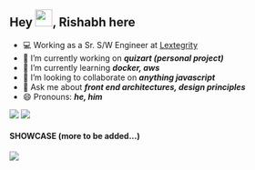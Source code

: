<!--
**IAmRC1/IAmRC1** is a ✨ _special_ ✨ repository because its `README.md` (this file) appears on your GitHub profile.
-->

## Hey <img src='https://user-images.githubusercontent.com/53148314/120832912-d7576900-c569-11eb-8de9-71da3412c259.gif' height=30>, Rishabh here

- 💻 Working as a Sr. S/W Engineer at [Lextegrity](https://www.lextegrity.com)
- 🔭 I’m currently working on ***quizart (personal project)***
- 🌱 I’m currently learning ***docker, aws***
- 👯 I’m looking to collaborate on ***anything javascript***
- 💬 Ask me about ***front end architectures, design principles***
- 😄 Pronouns: ***he, him***

[<img src='https://img.shields.io/badge/gist-100000?style=for-the-badge&logo=github&logoColor=white' />](gist.github.com/iamrc1)
[<img src='https://img.shields.io/badge/linkedin-%230077B5.svg?&style=for-the-badge&logo=linkedin&logoColor=white' />](linkedin.com/in/iamrc1/)

#### SHOWCASE (more to be added...)
[<img align="center" src="https://github-readme-stats.vercel.app/api/pin/?username=iamrc1&repo=news-it&title_color=fff&icon_color=F4D03E&text_color=9f9f9f&bg_color=0d1117&border_color=30363D" />](https://github.com/iamrc1/news-it)
